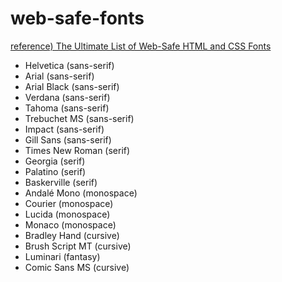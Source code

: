 # web-safe-fonts

[reference) The Ultimate List of Web-Safe HTML and CSS Fonts
](https://blog.hubspot.com/website/web-safe-html-css-fonts)

* Helvetica (sans-serif)
* Arial (sans-serif)
* Arial Black (sans-serif)
* Verdana (sans-serif)
* Tahoma (sans-serif)
* Trebuchet MS (sans-serif)
* Impact (sans-serif)
* Gill Sans (sans-serif)
* Times New Roman (serif)
* Georgia (serif)
* Palatino (serif)
* Baskerville (serif)
* Andalé Mono (monospace)
* Courier (monospace)
* Lucida (monospace)
* Monaco (monospace)
* Bradley Hand (cursive)
* Brush Script MT (cursive)
* Luminari (fantasy)
* Comic Sans MS (cursive)